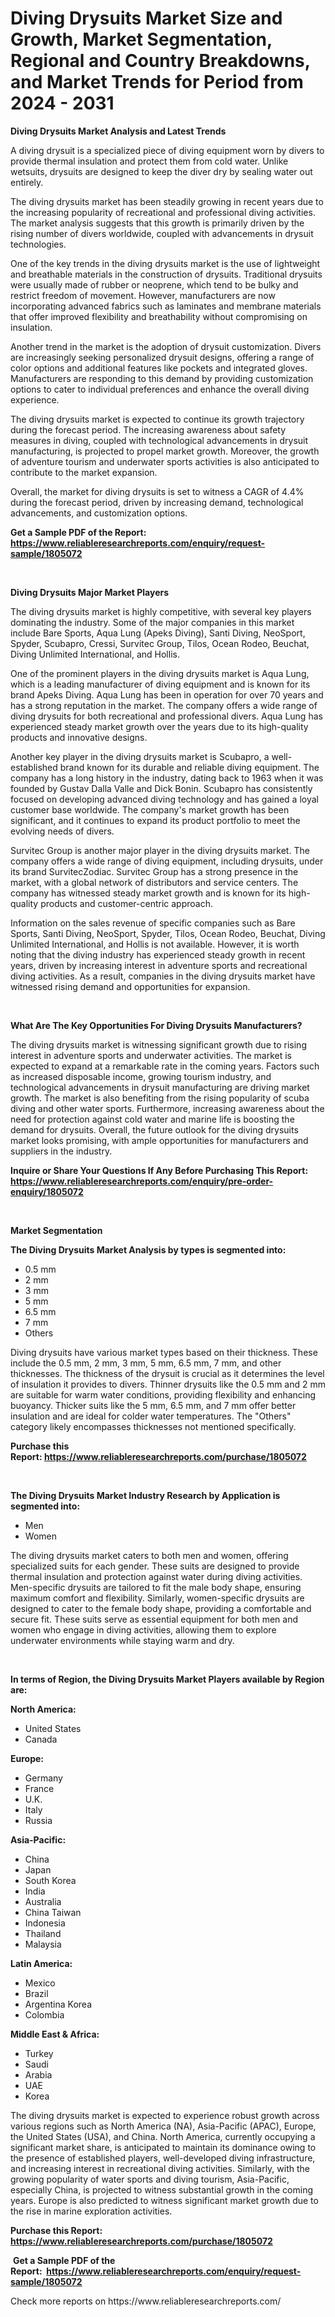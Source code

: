<p><h1>Diving Drysuits Market Size and Growth, Market Segmentation, Regional and Country Breakdowns, and Market Trends for Period from 2024 -  2031</h1></p><p><strong>Diving Drysuits Market Analysis and Latest Trends</strong></p>
<p><p>A diving drysuit is a specialized piece of diving equipment worn by divers to provide thermal insulation and protect them from cold water. Unlike wetsuits, drysuits are designed to keep the diver dry by sealing water out entirely.</p><p>The diving drysuits market has been steadily growing in recent years due to the increasing popularity of recreational and professional diving activities. The market analysis suggests that this growth is primarily driven by the rising number of divers worldwide, coupled with advancements in drysuit technologies.</p><p>One of the key trends in the diving drysuits market is the use of lightweight and breathable materials in the construction of drysuits. Traditional drysuits were usually made of rubber or neoprene, which tend to be bulky and restrict freedom of movement. However, manufacturers are now incorporating advanced fabrics such as laminates and membrane materials that offer improved flexibility and breathability without compromising on insulation.</p><p>Another trend in the market is the adoption of drysuit customization. Divers are increasingly seeking personalized drysuit designs, offering a range of color options and additional features like pockets and integrated gloves. Manufacturers are responding to this demand by providing customization options to cater to individual preferences and enhance the overall diving experience.</p><p>The diving drysuits market is expected to continue its growth trajectory during the forecast period. The increasing awareness about safety measures in diving, coupled with technological advancements in drysuit manufacturing, is projected to propel market growth. Moreover, the growth of adventure tourism and underwater sports activities is also anticipated to contribute to the market expansion.</p><p>Overall, the market for diving drysuits is set to witness a CAGR of 4.4% during the forecast period, driven by increasing demand, technological advancements, and customization options.</p></p>
<p><strong>Get a Sample PDF of the Report:&nbsp; <a href="https://www.reliableresearchreports.com/enquiry/request-sample/1805072">https://www.reliableresearchreports.com/enquiry/request-sample/1805072</a></strong></p>
<p>&nbsp;</p>
<p><strong>Diving Drysuits Major Market Players</strong></p>
<p><p>The diving drysuits market is highly competitive, with several key players dominating the industry. Some of the major companies in this market include Bare Sports, Aqua Lung (Apeks Diving), Santi Diving, NeoSport, Spyder, Scubapro, Cressi, Survitec Group, Tilos, Ocean Rodeo, Beuchat, Diving Unlimited International, and Hollis.</p><p>One of the prominent players in the diving drysuits market is Aqua Lung, which is a leading manufacturer of diving equipment and is known for its brand Apeks Diving. Aqua Lung has been in operation for over 70 years and has a strong reputation in the market. The company offers a wide range of diving drysuits for both recreational and professional divers. Aqua Lung has experienced steady market growth over the years due to its high-quality products and innovative designs.</p><p>Another key player in the diving drysuits market is Scubapro, a well-established brand known for its durable and reliable diving equipment. The company has a long history in the industry, dating back to 1963 when it was founded by Gustav Dalla Valle and Dick Bonin. Scubapro has consistently focused on developing advanced diving technology and has gained a loyal customer base worldwide. The company's market growth has been significant, and it continues to expand its product portfolio to meet the evolving needs of divers.</p><p>Survitec Group is another major player in the diving drysuits market. The company offers a wide range of diving equipment, including drysuits, under its brand SurvitecZodiac. Survitec Group has a strong presence in the market, with a global network of distributors and service centers. The company has witnessed steady market growth and is known for its high-quality products and customer-centric approach.</p><p>Information on the sales revenue of specific companies such as Bare Sports, Santi Diving, NeoSport, Spyder, Tilos, Ocean Rodeo, Beuchat, Diving Unlimited International, and Hollis is not available. However, it is worth noting that the diving industry has experienced steady growth in recent years, driven by increasing interest in adventure sports and recreational diving activities. As a result, companies in the diving drysuits market have witnessed rising demand and opportunities for expansion.</p></p>
<p>&nbsp;</p>
<p><strong>What Are The Key Opportunities For Diving Drysuits Manufacturers?</strong></p>
<p><p>The diving drysuits market is witnessing significant growth due to rising interest in adventure sports and underwater activities. The market is expected to expand at a remarkable rate in the coming years. Factors such as increased disposable income, growing tourism industry, and technological advancements in drysuit manufacturing are driving market growth. The market is also benefiting from the rising popularity of scuba diving and other water sports. Furthermore, increasing awareness about the need for protection against cold water and marine life is boosting the demand for drysuits. Overall, the future outlook for the diving drysuits market looks promising, with ample opportunities for manufacturers and suppliers in the industry.</p></p>
<p><strong>Inquire or Share Your Questions If Any Before Purchasing This Report: <a href="https://www.reliableresearchreports.com/enquiry/pre-order-enquiry/1805072">https://www.reliableresearchreports.com/enquiry/pre-order-enquiry/1805072</a></strong></p>
<p>&nbsp;</p>
<p><strong>Market Segmentation</strong></p>
<p><strong>The Diving Drysuits Market Analysis by types is segmented into:</strong></p>
<p><ul><li>0.5 mm</li><li>2 mm</li><li>3 mm</li><li>5 mm</li><li>6.5 mm</li><li>7 mm</li><li>Others</li></ul></p>
<p><p>Diving drysuits have various market types based on their thickness. These include the 0.5 mm, 2 mm, 3 mm, 5 mm, 6.5 mm, 7 mm, and other thicknesses. The thickness of the drysuit is crucial as it determines the level of insulation it provides to divers. Thinner drysuits like the 0.5 mm and 2 mm are suitable for warm water conditions, providing flexibility and enhancing buoyancy. Thicker suits like the 5 mm, 6.5 mm, and 7 mm offer better insulation and are ideal for colder water temperatures. The "Others" category likely encompasses thicknesses not mentioned specifically.</p></p>
<p><strong>Purchase this Report:&nbsp;<a href="https://www.reliableresearchreports.com/purchase/1805072">https://www.reliableresearchreports.com/purchase/1805072</a></strong></p>
<p>&nbsp;</p>
<p><strong>The Diving Drysuits Market Industry Research by Application is segmented into:</strong></p>
<p><ul><li>Men</li><li>Women</li></ul></p>
<p><p>The diving drysuits market caters to both men and women, offering specialized suits for each gender. These suits are designed to provide thermal insulation and protection against water during diving activities. Men-specific drysuits are tailored to fit the male body shape, ensuring maximum comfort and flexibility. Similarly, women-specific drysuits are designed to cater to the female body shape, providing a comfortable and secure fit. These suits serve as essential equipment for both men and women who engage in diving activities, allowing them to explore underwater environments while staying warm and dry.</p></p>
<p>&nbsp;</p>
<p><strong>In terms of Region, the Diving Drysuits Market Players available by Region are:</strong></p>
<p>
    <p> <strong> North America: </strong>
        <ul>
            <li>United States</li>
            <li>Canada</li>
        </ul>
        </p> 
    <p> <strong> Europe: </strong>
        <ul>
            <li>Germany</li>
            <li>France</li>
            <li>U.K.</li>
            <li>Italy</li>
            <li>Russia</li>
        </ul>
        </p> 
    <p> <strong> Asia-Pacific: </strong>
        <ul>
            <li>China</li>
            <li>Japan</li>
            <li>South Korea</li>
            <li>India</li>
            <li>Australia</li>
            <li>China Taiwan</li>
            <li>Indonesia</li>
            <li>Thailand</li>
            <li>Malaysia</li>
        </ul>
        </p> 
    <p> <strong> Latin America: </strong>
        <ul>
            <li>Mexico</li>
            <li>Brazil</li>
            <li>Argentina Korea</li>
            <li>Colombia</li>
        </ul>
        </p> 
    <p> <strong> Middle East & Africa: </strong>
        <ul>
            <li>Turkey</li>
            <li>Saudi</li>
            <li>Arabia</li>
            <li>UAE</li>
            <li>Korea</li>
        </ul>
    </p>
    </p>
<p><p>The diving drysuits market is expected to experience robust growth across various regions such as North America (NA), Asia-Pacific (APAC), Europe, the United States (USA), and China. North America, currently occupying a significant market share, is anticipated to maintain its dominance owing to the presence of established players, well-developed diving infrastructure, and increasing interest in recreational diving activities. Similarly, with the growing popularity of water sports and diving tourism, Asia-Pacific, especially China, is projected to witness substantial growth in the coming years. Europe is also predicted to witness significant market growth due to the rise in marine exploration activities.</p></p>
<p><strong>Purchase this Report: <a href="https://www.reliableresearchreports.com/purchase/1805072">https://www.reliableresearchreports.com/purchase/1805072</a></strong></p>
<p>&nbsp;<strong>Get a Sample PDF of the Report:&nbsp;&nbsp;<a href="https://www.reliableresearchreports.com/enquiry/request-sample/1805072">https://www.reliableresearchreports.com/enquiry/request-sample/1805072</a></strong></p>
<p><strong></strong></p>
<p>Check more reports on https://www.reliableresearchreports.com/</p>